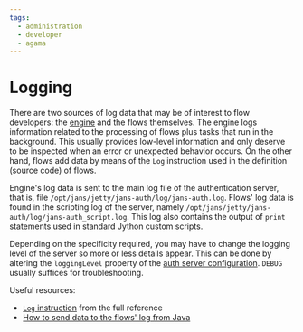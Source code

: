 ```yaml
---
tags:
  - administration
  - developer
  - agama
---
```


# Logging

There are two sources of log data that may be of interest to flow developers: the [engine](README.md#agama-engine) and the flows themselves. The engine logs information related to the processing of flows plus tasks that run in the background. This usually provides low-level information and only deserve to be inspected when an error or unexpected behavior occurs. On the other hand, flows add data by means of the `Log` instruction used in the definition (source code) of flows.

Engine's log data is sent to the main log file of the authentication server, that is, file `/opt/jans/jetty/jans-auth/log/jans-auth.log`. Flows' log data is found in the scripting log of the server, namely `/opt/jans/jetty/jans-auth/log/jans-auth_script.log`. This log also contains the output of `print` statements used in standard Jython custom scripts.

Depending on the specificity required, you may have to change the logging level of the server so more or less details appear. This can be done by altering the `loggingLevel` property of the [auth server configuration](../../config-guide/jans-cli/im/im-jans-authorization-server.md). `DEBUG` usually suffices for troubleshooting. 

Useful resources:

- [`Log` instruction](./dsl-full.md#logging) from the full reference
- [How to send data to the flows' log from Java](./faq.md#how-to-append-data-to-a-flows-log-directly)
